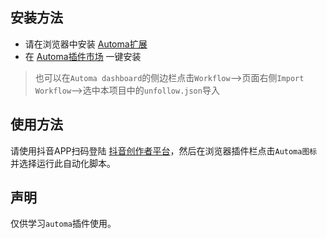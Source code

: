 ## 安装方法  
- 请在浏览器中安装 [Automa扩展](https://chrome.google.com/webstore/detail/automa/infppggnoaenmfagbfknfkancpbljcca)
- 在 [Automa插件市场](https://www.automa.site/workflow/eSh-B7hCkw76Dnc2QsQGc) 一键安装

> 也可以在`Automa dashboard`的侧边栏点击`Workflow`-->页面右侧`Import Workflow`-->选中本项目中的`unfollow.json`导入

## 使用方法  
请使用抖音APP扫码登陆 [抖音创作者平台](https://creator.douyin.com/creator-micro/data/following/following)，然后在浏览器插件栏点击`Automa图标`并选择运行此自动化脚本。

## 声明
仅供学习`automa`插件使用。